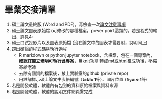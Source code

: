 # 畢業交接清單

1. 碩士論文最終版 (Word and PDF)，再檢查一次[論文注意事項](https://github.com/DHLab-TSENG/Resources/blob/master/ManuscriptCheckList.md)
2. 碩士論文圖表原始檔 (可修改的那種檔案，power point這類的，若是程式的輸出，詳見4)
3. 碩士口試投影片以及圖表原始檔 (沒在論文中的圖表才需要附，說明同上)
4. 跑出碩論的程式碼與執行過程
    - R markdown or python jupyter notebook，含檔案，包在一個專案內，**確認在獨立環境可執行此專案**，[用knit功能](https://rmarkdown.rstudio.com/lesson-9.html) [轉成md或html檔](https://rmarkdown.rstudio.com/github_document_format.html)成功後，壓縮寄給老師
    - 去除有個資的檔案後，放上實驗室的github (private repo)
    - 用註解標示碩士論文中表格編號（**table 1**等）、圖片位置 (**figure 1**等)
5. 若是開發軟體，軟體內有包到的資料原始檔案與資料來源
6. 若是開發軟體，軟體的說明文件網頁需完成

